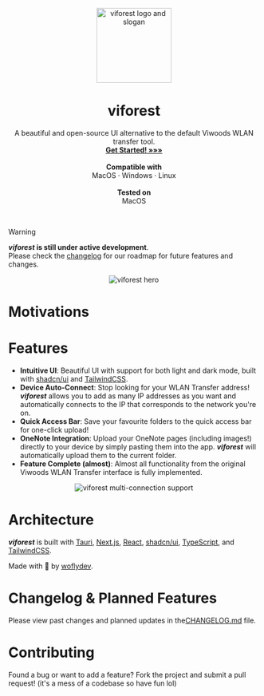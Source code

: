 <p align="center">
  <p align="center">
    <picture>
     <source width=150 height=150 media="(prefers-color-scheme: dark)" srcset="doc/logo-circle.png" style="border-radius:100px">
     <source width=150 height=150 media="(prefers-color-scheme: light)" srcset="doc/logo-circle.png">
        <img alt="viforest logo and slogan" src="">
    </picture>
  </p>
	<h1 align="center"><b>viforest</b></h1>
	<p align="center">
	A beautiful and open-source UI alternative to the default Viwoods WLAN transfer tool.
    <br />
    <a href="https://github.com/woflydev/viforest/releases"><strong>Get Started! »»»</strong></a>
    <br />
    <br />
    <b>Compatible with </b> <br/>
	MacOS ·
	Windows ·
	Linux
    <br />
    <br />
    <b>Tested on </b> <br/>
	MacOS
  </p>
<br />

> [!WARNING]  
> **_viforest_ is still under active development**. <br />
> Please check the [changelog](https://github.com/woflydev/viforest/blob/main/viforest/CHANGELOG.md) for our roadmap for future features and changes.

<p align="center">
    <picture>
         <source media="(prefers-color-scheme: dark)" srcset="doc/viforest-hero.png" style="border-radius:100px">
         <source media="(prefers-color-scheme: light)" srcset="doc/viforest-hero.png" style="border-radius:100px">
            <img alt="viforest hero" src="">
        </picture>
</p>

# Motivations


# Features

- **Intuitive UI**: Beautiful UI with support for both light and dark mode, built with [shadcn/ui](https://ui.shadcn.com/) and [TailwindCSS](https://tailwindcss.com/).
- **Device Auto-Connect**: Stop looking for your WLAN Transfer address! **_viforest_** allows you to add as many IP addresses as you want and automatically connects to the IP that corresponds to the network you're on.
- **Quick Access Bar**: Save your favourite folders to the quick access bar for one-click upload!
- **OneNote Integration**: Upload your OneNote pages (including images!) directly to your device by simply pasting them into the app. **_viforest_** will automatically upload them to the current folder.
- **Feature Complete (almost)**: Almost all functionality from the original Viwoods WLAN Transfer interface is fully implemented.

<p align="center">
    <picture>
         <source media="(prefers-color-scheme: dark)" srcset="doc/viforest-cxn.png" style="border-radius:100px">
         <source media="(prefers-color-scheme: light)" srcset="doc/viforest-cxn.png">
            <img alt="viforest multi-connection support" src="">
        </picture>
</p>

# Architecture

**_viforest_** is built with [Tauri](https://v2.tauri.app/), [Next.js](https://nextjs.org/), [React](https://react.dev/), [shadcn/ui](https://ui.shadcn.com/), [TypeScript](https://www.typescriptlang.org/), and [TailwindCSS](https://tailwindcss.com/).

Made with 💙 by [woflydev](https://woflydev.com).

# Changelog & Planned Features

Please view past changes and planned updates in the[CHANGELOG.md](https://github.com/woflydev/viforest/blob/main/viforest/CHANGELOG.md) file.

# Contributing

Found a bug or want to add a feature? Fork the project and submit a pull request! (it's a mess of a codebase so have fun lol)